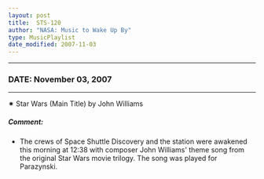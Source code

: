 ```yaml
---
layout: post
title:  STS-120
author: "NASA: Music to Wake Up By"
type: MusicPlaylist
date_modified: 2007-11-03
---
```


----
### DATE: November 03, 2007
----
✷ Star Wars (Main Title) by John Williams

##### Comment:
* The crews of Space Shuttle Discovery and the station were awakened this morning at 12:38 with composer John Williams' theme song from the original Star Wars movie trilogy. The song was played for Parazynski.
